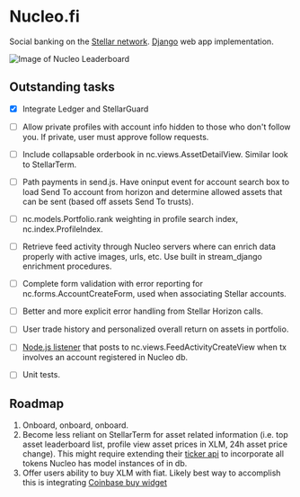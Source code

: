 # Nucleo.fi
Social banking on the [Stellar network](https://www.stellar.org). [Django](https://www.djangoproject.com/) web app implementation.


![Image of Nucleo Leaderboard](https://media-nucleo.s3.amazonaws.com/preview/leaderboard.png)


## Outstanding tasks
- [x] Integrate Ledger and StellarGuard
- [ ] Allow private profiles with account info hidden to those who don't follow you. If private, user must approve follow requests.
- [ ] Include collapsable orderbook in nc.views.AssetDetailView. Similar look to StellarTerm.
- [ ] Path payments in send.js. Have oninput event for account search box to load Send To account from horizon and determine allowed assets that can be sent (based off assets Send To trusts).
- [ ] nc.models.Portfolio.rank weighting in profile search index, nc.index.ProfileIndex.
- [ ] Retrieve feed activity through Nucleo servers where can enrich data properly with active images, urls, etc. Use built in stream_django enrichment procedures.
- [ ] Complete form validation with error reporting for nc.forms.AccountCreateForm, used when associating Stellar accounts.
- [ ] Better and more explicit error handling from Stellar Horizon calls.
- [ ] User trade history and personalized overall return on assets in portfolio.
- [ ] [Node.js listener](https://github.com/orbitlens/stellar-notifier) that posts to nc.views.FeedActivityCreateView when tx involves an account registered in Nucleo db.
- [ ] Unit tests.


## Roadmap
1. Onboard, onboard, onboard.
2. Become less reliant on StellarTerm for asset related information (i.e. top asset leaderboard list, profile view asset prices in XLM, 24h asset price change). This might require extending their [ticker api](https://github.com/stellarterm/stellarterm/tree/master/api) to incorporate all tokens Nucleo has model instances of in db.
3. Offer users ability to buy XLM with fiat. Likely best way to accomplish this is integrating [Coinbase buy widget](https://buy.coinbase.com/)
